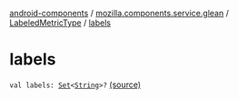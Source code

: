 [android-components](../../index.md) / [mozilla.components.service.glean](../index.md) / [LabeledMetricType](index.md) / [labels](./labels.md)

# labels

`val labels: `[`Set`](https://kotlinlang.org/api/latest/jvm/stdlib/kotlin.collections/-set/index.html)`<`[`String`](https://kotlinlang.org/api/latest/jvm/stdlib/kotlin/-string/index.html)`>?` [(source)](https://github.com/mozilla-mobile/android-components/blob/master/components/service/glean/src/main/java/mozilla/components/service/glean/LabeledMetricType.kt#L29)
